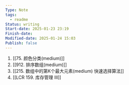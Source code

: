 ```yaml
---
Type: Note
tags:
  - readme
Status: writing
Start-date: 2025-01-23 23:19
Finish-date: 
Modified-date: 2025-01-24 15:03
Publish: false
---
```


1. [[75. 颜色分类(medium)]]
2. [[912. 排序数组(medium)]]
3. [[215. 数组中的第K个最大元素(medium) 快速选择算法]]
4. [[LCR 159. 库存管理 III]]
